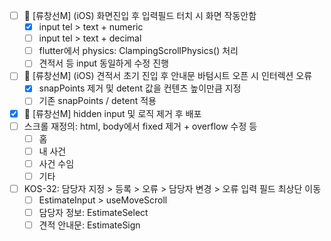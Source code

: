 - [ ] 🚧 [류창선M] (iOS) 화면진입 후 입력필드 터치 시 화면 작동안함
	- [x] input tel > text + numeric
	- [ ] input tel > text + decimal
	- [ ] flutter에서 physics: ClampingScrollPhysics() 처리
	- [ ] 견적서 등 input 동일하게 수정 진행
- [ ] 🚧 [류창선M] (iOS) 견적서 초기 진입 후 안내문 바텀시트 오픈 시 인터렉션 오류
	- [x] snapPoints 제거 및 detent 값을 컨텐츠 높이만큼 지정
	- [ ] 기존 snapPoints / detent 적용
- [x] 🚧 [류창선M] hidden input 및 로직 제거 후 배포
- [ ] 스크롤 재정의: html, body에서 fixed 제거 + overflow 수정 등
	- [ ] 홈
	- [ ] 내 사건
	- [ ] 사건 수임
	- [ ] 기타

- [ ] KOS-32: 담당자 지정 > 등록 > 오류 > 담당자 변경 > 오류 입력 필드 최상단 이동
	- [ ] EstimateInput > useMoveScroll
	- [ ] 담당자 정보: EstimateSelect
	- [ ] 견적 안내문: EstimateSign